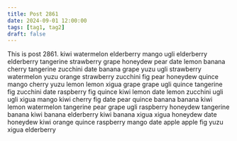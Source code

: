 ```yaml
---
title: Post 2861
date: 2024-09-01 12:00:00
tags: [tag1, tag2]
draft: false
---
```

This is post 2861.
kiwi
watermelon
elderberry
mango
ugli
elderberry
elderberry
tangerine
strawberry
grape
honeydew
pear
date
lemon
banana
cherry
tangerine
zucchini
date
banana
grape
yuzu
ugli
strawberry
watermelon
yuzu
orange
strawberry
zucchini
fig
pear
honeydew
quince
mango
cherry
yuzu
lemon
lemon
xigua
grape
grape
ugli
quince
tangerine
fig
zucchini
date
raspberry
fig
quince
kiwi
lemon
date
lemon
zucchini
ugli
ugli
xigua
mango
kiwi
cherry
fig
date
pear
quince
banana
banana
kiwi
lemon
watermelon
tangerine
pear
grape
ugli
raspberry
honeydew
tangerine
banana
kiwi
banana
elderberry
kiwi
banana
xigua
xigua
honeydew
date
honeydew
kiwi
orange
quince
raspberry
mango
date
apple
apple
fig
yuzu
xigua
elderberry
